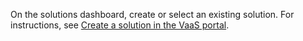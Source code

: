 On the solutions dashboard, create or select an existing solution. For instructions, see [Create a solution in the VaaS portal](../azure-stack-vaas-key-concepts.md#create-a-solution-in-the-vaas-portal).